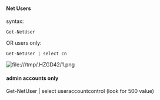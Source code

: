 <h4>Net Users</h4>

syntax:
```
Get-NetUser
```
OR
users only:
```
Get-NetUser | select cn
```

![file:///tmp/.HZGD42/1.png](file:///tmp/.HZGD42/1.png)

<h4>admin accounts only</h4>
Get-NetUser | select useraccountcontrol
(look for 500 value)